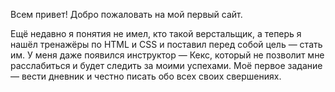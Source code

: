 <!DOCTYPE html>
<html lang="ru">
  <head>
    <!-- Подключите стили для прототипирования здесь -->
  </head>
  <body>
    <p>Всем привет! Добро пожаловать на мой первый сайт.</p> 
Ещё недавно я понятия не имел, кто такой верстальщик, а теперь я нашёл тренажёры по HTML и CSS и поставил перед собой цель — стать им. У меня даже появился инструктор — Кекс, который не позволит мне расслабиться и будет следить за моими успехами. Моё первое задание — вести дневник и честно писать обо всех своих свершениях.
  </body>
</html>
